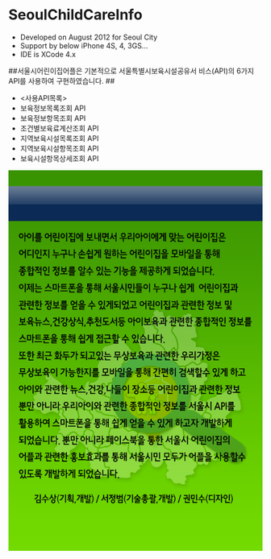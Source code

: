 # SeoulChildCareInfo #
- Developed on August 2012 for Seoul City 
- Support by below iPhone 4S, 4, 3GS...
- IDE is XCode 4.x

##서울시어린이집어플은 기본적으로 서울특별시보육시설공유서 비스(API)의 6가지 API를 사용하여 구현하였습니다. ##
- <사용API목록> 
- 보육정보목록조회 API
- 보육정보항목조회 API
- 조건별보육료계산조회 API
- 지역보육시설목록조회 API
- 지역보육시설항목조회 API
- 보육시설항목상세조회 API

![Description](https://github.com/healess/SeoulChildCareInfo/blob/master/SeoulChildInfoService/images/DeveloperInfo_bg%402x.png)

